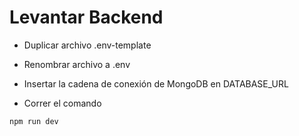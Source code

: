 

# Levantar Backend

* Duplicar archivo .env-template
* Renombrar archivo a .env
* Insertar la cadena de conexión de MongoDB en DATABASE_URL

* Correr el comando
```
npm run dev
```
